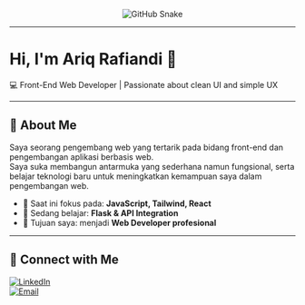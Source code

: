 <p align="center">
  <img src="https://github.com/DeveloperHebat/AriqRafiandi/blob/output/github-contribution-grid-snake.svg" alt="GitHub Snake" />
</p>

---

# Hi, I'm Ariq Rafiandi 👋
💻 Front-End Web Developer | Passionate about clean UI and simple UX

---

## 🚀 About Me
Saya seorang pengembang web yang tertarik pada bidang front-end dan pengembangan aplikasi berbasis web.  
Saya suka membangun antarmuka yang sederhana namun fungsional, serta belajar teknologi baru untuk meningkatkan kemampuan saya dalam pengembangan web.

- 🔭 Saat ini fokus pada: **JavaScript, Tailwind, React**
- 🌱 Sedang belajar: **Flask & API Integration**
- 🎯 Tujuan saya: menjadi **Web Developer profesional**


---

## 🤝 Connect with Me
[![LinkedIn](https://img.shields.io/badge/LinkedIn-Connect-blue)](https://linkedin.com/in/ariq-rafiandi-haznov)  
[![Email](https://img.shields.io/badge/Email-Contact-green)](mailto:ariqhaznov1@gmail.com)

